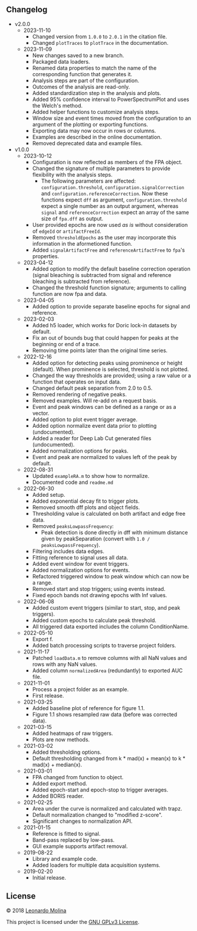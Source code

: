 ## Changelog
* v2.0.0
	* 2023-11-10
		- Changed version from `1.0.0` to `2.0.1` in the citation file.
		- Changed `plotTraces` to `plotTrace` in the documentation.
	* 2023-11-09
		- New changes saved to a new branch.
		- Packaged data loaders.
		- Renamed data properties to match the name of the corresponding function that generates it.
		- Analysis steps are part of the configuration.
		- Outcomes of the analysis are read-only.
		- Added standardization step in the analysis and plots.
		- Added 95% confidence interval to PowerSpectrumPlot and uses the Welch's method.
		- Added helper functions to customize analysis steps.
		- Window size and event times moved from the configuration to an argument of the plotting or exporting functions.
		- Exporting data may now occur in rows or columns.
		- Examples are described in the online documentation.
		- Removed deprecated data and example files.
* v1.0.0
	* 2023-10-12
		- Configuration is now reflected as members of the FPA object.
		- Changed the signature of multiple parameters to provide flexibility with the analysis steps.
			- The following parameters are affected: `configuration.threshold`, `configuration.signalCorrection` and `configuration.referenceCorrection`. Now these functions expect `dff` as argument, `configuration.threshold` expect a single number as an output argument, whereas `signal` and `referenceCorrection` expect an array of the same size of `fpa.dff` as output.
		- User provided epochs are now used _as is_ without consideration of `edgeId` or `artifactFreeId`.
		- Removed `thresholdEpochs` as the user may incorporate this information in the aformetioned function.
		- Added `signalArtifactFree` and `referenceArtifactFree` to `fpa`'s properties.
	* 2023-04-12
		- Added option to modify the default baseline correction operation (signal bleaching is subtracted from signal and reference bleaching is subtracted from reference).
		- Changed the threshold function signature; arguments to calling function are now fpa and data.
	* 2023-04-05
		- Added option to provide separate baseline epochs for signal and reference.
	* 2023-02-03
		- Added h5 loader, which works for Doric lock-in datasets by default.
		- Fix an out of bounds bug that could happen for peaks at the beginning or end of a trace.
		- Removing time points later than the original time series.
	* 2022-12-16
		- Added option for detecting peaks using prominence or height (default). When prominence is selected, threshold is not plotted.
		- Changed the way thresholds are provided; using a raw value or a function that operates on input data.
		- Changed default peak separation from 2.0 to 0.5.
		- Removed rendering of negative peaks.
		- Removed examples. Will re-add on a request basis.
		- Event and peak windows can be defined as a range or as a vector.
		- Added option to plot event trigger average.
		- Added option normalize event data prior to plotting (undocumented).
		- Added a reader for Deep Lab Cut generated files (undocumented).
		- Added normalization options for peaks.
		- Event and peak are normalized to values left of the peak by default.
	* 2022-08-31
		- Updated `exampleRA.m` to show how to normalize.
		- Documented code and `readme.md`
	* 2022-06-30
		- Added setup.
		- Added exponential decay fit to trigger plots.
		- Removed smooth dff plots and object fields.
		- Thresholding value is calculated on both artifact and edge free data.
		- Removed `peaksLowpassFrequency`:
			- Peak detection is done directly in dff with minimum distance given by peakSeparation (convert with `1.0 / peaksLowpassFrequency`).
		- Filtering includes data edges.
		- Fitting reference to signal uses all data.
		- Added event window for event triggers.
		- Added normalization options for events.
		- Refactored triggered window to peak window which can now be a range.
		- Removed start and stop triggers; using events instead.
		- Fixed epoch bands not drawing epochs with Inf values.
	* 2022-06-08
		- Added custom event triggers (similar to start, stop, and peak triggers).
		- Added custom epochs to calculate peak threshold.
		- All triggered data exported includes the column ConditionName.
	* 2022-05-10
		- Export f.
		- Added batch processing scripts to traverse project folders.
	* 2021-11-17
		- Patched `loadData.m` to remove columns with all NaN values and rows with any NaN values.
		- Added column `normalizedArea` (redundantly) to exported AUC file.
	* 2021-11-01
		- Process a project folder as an example.
		- First release.
	* 2021-03-25
		- Added baseline plot of reference for figure 1.1.
		- Figure 1.1 shows resampled raw data (before was corrected data).
	* 2021-03-15
		- Added heatmaps of raw triggers.
		- Plots are now methods.
	* 2021-03-02
		- Added thresholding options.
		- Default thresholding changed from k * mad(x) + mean(x) to k * mad(x) + median(x).
	* 2021-03-01
		- FPA changed from function to object.
		- Added export method.
		- Added epoch-start and epoch-stop to trigger averages.
		- Added BORIS reader.
	* 2021-02-25
		- Area under the curve is normalized and calculated with trapz.
		- Default normalization changed to "modified z-score".
		- Significant changes to normalization API.
	* 2021-01-15
		- Reference is fitted to signal.
		- Band-pass replaced by low-pass.
		- GUI example supports artifact removal.
	* 2019-08-22
		- Library and example code.
		- Added loaders for multiple data acquisition systems.
	* 2019-02-20
		- Initial release.

## License
© 2018 [Leonardo Molina][Leonardo Molina]

This project is licensed under the [GNU GPLv3 License][LICENSE.md].

[Leonardo Molina]: https://github.com/leomol
[LICENSE.md]: LICENSE.md